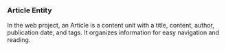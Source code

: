 ### Article Entity

In the web project, an Article is a content unit with a title, content, author, publication date, and tags. It organizes information for easy navigation and reading.
